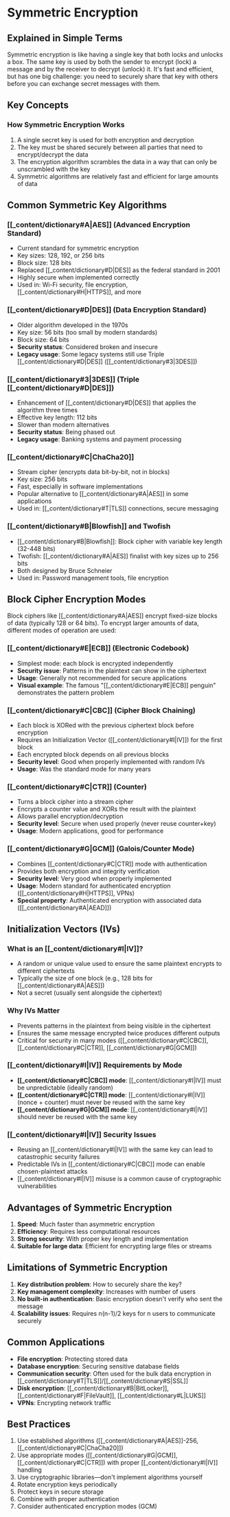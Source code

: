 # Symmetric Encryption

## Explained in Simple Terms
Symmetric encryption is like having a single key that both locks and unlocks a box. The same key is used by both the sender to encrypt (lock) a message and by the receiver to decrypt (unlock) it. It's fast and efficient, but has one big challenge: you need to securely share that key with others before you can exchange secret messages with them.

## Key Concepts

### How Symmetric Encryption Works
1. A single secret key is used for both encryption and decryption
2. The key must be shared securely between all parties that need to encrypt/decrypt the data
3. The encryption algorithm scrambles the data in a way that can only be unscrambled with the key
4. Symmetric algorithms are relatively fast and efficient for large amounts of data

## Common Symmetric Key Algorithms

### [[_content/dictionary#A|AES]] (Advanced Encryption Standard)
- Current standard for symmetric encryption
- Key sizes: 128, 192, or 256 bits
- Block size: 128 bits
- Replaced [[_content/dictionary#D|DES]] as the federal standard in 2001
- Highly secure when implemented correctly
- Used in: Wi-Fi security, file encryption, [[_content/dictionary#H|HTTPS]], and more

### [[_content/dictionary#D|DES]] (Data Encryption Standard)
- Older algorithm developed in the 1970s
- Key size: 56 bits (too small by modern standards)
- Block size: 64 bits
- **Security status**: Considered broken and insecure
- **Legacy usage**: Some legacy systems still use Triple [[_content/dictionary#D|DES]] ([[_content/dictionary#3|3DES]])

### [[_content/dictionary#3|3DES]] (Triple [[_content/dictionary#D|DES]])
- Enhancement of [[_content/dictionary#D|DES]] that applies the algorithm three times
- Effective key length: 112 bits
- Slower than modern alternatives
- **Security status**: Being phased out
- **Legacy usage**: Banking systems and payment processing

### [[_content/dictionary#C|ChaCha20]]
- Stream cipher (encrypts data bit-by-bit, not in blocks)
- Key size: 256 bits
- Fast, especially in software implementations
- Popular alternative to [[_content/dictionary#A|AES]] in some applications
- Used in: [[_content/dictionary#T|TLS]] connections, secure messaging

### [[_content/dictionary#B|Blowfish]] and Twofish
- [[_content/dictionary#B|Blowfish]]: Block cipher with variable key length (32-448 bits)
- Twofish: [[_content/dictionary#A|AES]] finalist with key sizes up to 256 bits
- Both designed by Bruce Schneier
- Used in: Password management tools, file encryption

## Block Cipher Encryption Modes

Block ciphers like [[_content/dictionary#A|AES]] encrypt fixed-size blocks of data (typically 128 or 64 bits). To encrypt larger amounts of data, different modes of operation are used:

### [[_content/dictionary#E|ECB]] (Electronic Codebook)
- Simplest mode: each block is encrypted independently
- **Security issue**: Patterns in the plaintext can show in the ciphertext
- **Usage**: Generally not recommended for secure applications
- **Visual example**: The famous "[[_content/dictionary#E|ECB]] penguin" demonstrates the pattern problem

### [[_content/dictionary#C|CBC]] (Cipher Block Chaining)
- Each block is XORed with the previous ciphertext block before encryption
- Requires an Initialization Vector ([[_content/dictionary#I|IV]]) for the first block
- Each encrypted block depends on all previous blocks
- **Security level**: Good when properly implemented with random IVs
- **Usage**: Was the standard mode for many years

### [[_content/dictionary#C|CTR]] (Counter)
- Turns a block cipher into a stream cipher
- Encrypts a counter value and XORs the result with the plaintext
- Allows parallel encryption/decryption
- **Security level**: Secure when used properly (never reuse counter+key)
- **Usage**: Modern applications, good for performance

### [[_content/dictionary#G|GCM]] (Galois/Counter Mode)
- Combines [[_content/dictionary#C|CTR]] mode with authentication
- Provides both encryption and integrity verification
- **Security level**: Very good when properly implemented
- **Usage**: Modern standard for authenticated encryption ([[_content/dictionary#H|HTTPS]], VPNs)
- **Special property**: Authenticated encryption with associated data ([[_content/dictionary#A|AEAD]])

## Initialization Vectors (IVs)

### What is an [[_content/dictionary#I|IV]]?
- A random or unique value used to ensure the same plaintext encrypts to different ciphertexts
- Typically the size of one block (e.g., 128 bits for [[_content/dictionary#A|AES]])
- Not a secret (usually sent alongside the ciphertext)

### Why IVs Matter
- Prevents patterns in the plaintext from being visible in the ciphertext
- Ensures the same message encrypted twice produces different outputs
- Critical for security in many modes ([[_content/dictionary#C|CBC]], [[_content/dictionary#C|CTR]], [[_content/dictionary#G|GCM]])

### [[_content/dictionary#I|IV]] Requirements by Mode
- **[[_content/dictionary#C|CBC]] mode**: [[_content/dictionary#I|IV]] must be unpredictable (ideally random)
- **[[_content/dictionary#C|CTR]] mode**: [[_content/dictionary#I|IV]] (nonce + counter) must never be reused with the same key
- **[[_content/dictionary#G|GCM]] mode**: [[_content/dictionary#I|IV]] should never be reused with the same key

### [[_content/dictionary#I|IV]] Security Issues
- Reusing an [[_content/dictionary#I|IV]] with the same key can lead to catastrophic security failures
- Predictable IVs in [[_content/dictionary#C|CBC]] mode can enable chosen-plaintext attacks
- [[_content/dictionary#I|IV]] misuse is a common cause of cryptographic vulnerabilities

## Advantages of Symmetric Encryption

1. **Speed**: Much faster than asymmetric encryption
2. **Efficiency**: Requires less computational resources
3. **Strong security**: With proper key length and implementation
4. **Suitable for large data**: Efficient for encrypting large files or streams

## Limitations of Symmetric Encryption

1. **Key distribution problem**: How to securely share the key?
2. **Key management complexity**: Increases with number of users
3. **No built-in authentication**: Basic encryption doesn't verify who sent the message
4. **Scalability issues**: Requires n(n-1)/2 keys for n users to communicate securely

## Common Applications

- **File encryption**: Protecting stored data
- **Database encryption**: Securing sensitive database fields
- **Communication security**: Often used for the bulk data encryption in [[_content/dictionary#T|TLS]]/[[_content/dictionary#S|SSL]]
- **Disk encryption**: [[_content/dictionary#B|BitLocker]], [[_content/dictionary#F|FileVault]], [[_content/dictionary#L|LUKS]]
- **VPNs**: Encrypting network traffic

## Best Practices

1. Use established algorithms ([[_content/dictionary#A|AES]]-256, [[_content/dictionary#C|ChaCha20]])
2. Use appropriate modes ([[_content/dictionary#G|GCM]], [[_content/dictionary#C|CTR]]) with proper [[_content/dictionary#I|IV]] handling
3. Use cryptographic libraries—don't implement algorithms yourself
4. Rotate encryption keys periodically
5. Protect keys in secure storage
6. Combine with proper authentication
7. Consider authenticated encryption modes (GCM) 